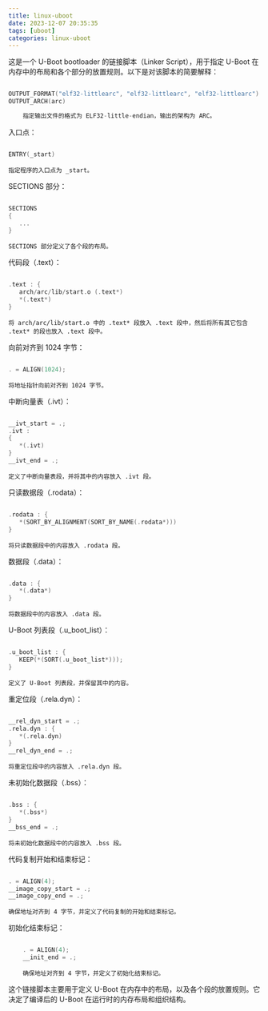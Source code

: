 ```yaml
---
title: linux-uboot
date: 2023-12-07 20:35:35
tags: [uboot]
categories: linux-uboot
---
```


这是一个 U-Boot bootloader 的链接脚本（Linker Script），用于指定 U-Boot 在内存中的布局和各个部分的放置规则。以下是对该脚本的简要解释：
```c

OUTPUT_FORMAT("elf32-littlearc", "elf32-littlearc", "elf32-littlearc")
OUTPUT_ARCH(arc)

    指定输出文件的格式为 ELF32-little-endian，输出的架构为 ARC。
```
入口点：

```c

ENTRY(_start)
```
    指定程序的入口点为 _start。

SECTIONS 部分：

```c

SECTIONS
{
   ...
}
```
    SECTIONS 部分定义了各个段的布局。

代码段（.text）：

```c

.text : {
   arch/arc/lib/start.o (.text*)
   *(.text*)
}
```
    将 arch/arc/lib/start.o 中的 .text* 段放入 .text 段中，然后将所有其它包含 .text* 的段也放入 .text 段中。

向前对齐到 1024 字节：

```c

. = ALIGN(1024);
```
    将地址指针向前对齐到 1024 字节。

中断向量表（.ivt）：

```c

__ivt_start = .;
.ivt :
{
   *(.ivt)
}
__ivt_end = .;
```
    定义了中断向量表段，并将其中的内容放入 .ivt 段。

只读数据段（.rodata）：

```c

.rodata : {
   *(SORT_BY_ALIGNMENT(SORT_BY_NAME(.rodata*)))
}
```
    将只读数据段中的内容放入 .rodata 段。

数据段（.data）：

```c

.data : {
   *(.data*)
}
```
    将数据段中的内容放入 .data 段。

U-Boot 列表段（.u_boot_list）：

```c

.u_boot_list : {
   KEEP(*(SORT(.u_boot_list*)));
}
```
    定义了 U-Boot 列表段，并保留其中的内容。

重定位段（.rela.dyn）：

```c

__rel_dyn_start = .;
.rela.dyn : {
   *(.rela.dyn)
}
__rel_dyn_end = .;
```
    将重定位段中的内容放入 .rela.dyn 段。

未初始化数据段（.bss）：

```c

.bss : {
   *(.bss*)
}
__bss_end = .;
```
    将未初始化数据段中的内容放入 .bss 段。

代码复制开始和结束标记：

```c

. = ALIGN(4);
__image_copy_start = .;
__image_copy_end = .;
```
    确保地址对齐到 4 字节，并定义了代码复制的开始和结束标记。

初始化结束标记：

```c

    . = ALIGN(4);
    __init_end = .;
```
        确保地址对齐到 4 字节，并定义了初始化结束标记。

这个链接脚本主要用于定义 U-Boot 在内存中的布局，以及各个段的放置规则。它决定了编译后的 U-Boot 在运行时的内存布局和组织结构。